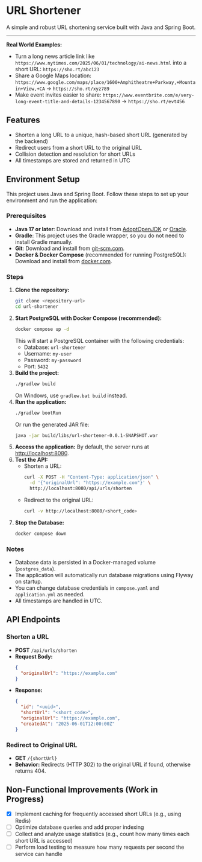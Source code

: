 # URL Shortener

A simple and robust URL shortening service built with Java and Spring Boot.

---

**Real World Examples:**
- Turn a long news article link like `https://www.nytimes.com/2025/06/01/technology/ai-news.html` into a short URL: `https://sho.rt/abc123`
- Share a Google Maps location: `https://www.google.com/maps/place/1600+Amphitheatre+Parkway,+Mountain+View,+CA` → `https://sho.rt/xyz789`
- Make event invites easier to share: `https://www.eventbrite.com/e/very-long-event-title-and-details-1234567890` → `https://sho.rt/evt456`

## Features
- Shorten a long URL to a unique, hash-based short URL (generated by the backend)
- Redirect users from a short URL to the original URL
- Collision detection and resolution for short URLs
- All timestamps are stored and returned in UTC

## Environment Setup

This project uses Java and Spring Boot. Follow these steps to set up your environment and run the application:

### Prerequisites
- **Java 17 or later**: Download and install from [AdoptOpenJDK](https://adoptium.net/) or [Oracle](https://www.oracle.com/java/technologies/downloads/).
- **Gradle**: This project uses the Gradle wrapper, so you do not need to install Gradle manually.
- **Git**: Download and install from [git-scm.com](https://git-scm.com/).
- **Docker & Docker Compose** (recommended for running PostgreSQL): Download and install from [docker.com](https://www.docker.com/).

### Steps
1. **Clone the repository:**
   ```sh
   git clone <repository-url>
   cd url-shortener
   ```
2. **Start PostgreSQL with Docker Compose (recommended):**
   ```sh
   docker compose up -d
   ```
   This will start a PostgreSQL container with the following credentials:
   - Database: `url-shortener`
   - Username: `my-user`
   - Password: `my-password`
   - Port: `5432`
3. **Build the project:**
   ```sh
   ./gradlew build
   ```
   On Windows, use `gradlew.bat build` instead.
4. **Run the application:**
   ```sh
   ./gradlew bootRun
   ```
   Or run the generated JAR file:
   ```sh
   java -jar build/libs/url-shortener-0.0.1-SNAPSHOT.war
   ```
5. **Access the application:**
   By default, the server runs at [http://localhost:8080](http://localhost:8080).
6. **Test the API:**
   - Shorten a URL:
     ```sh
     curl -X POST -H "Content-Type: application/json" \
       -d '{"originalUrl": "https://example.com"}' \
       http://localhost:8080/api/urls/shorten
     ```
   - Redirect to the original URL:
     ```sh
     curl -v http://localhost:8080/<short_code>
     ```
7. **Stop the Database:**
   ```sh
   docker compose down
   ```

### Notes
- Database data is persisted in a Docker-managed volume (`postgres_data`).
- The application will automatically run database migrations using Flyway on startup.
- You can change database credentials in `compose.yaml` and `application.yml` as needed.
- All timestamps are handled in UTC.

## API Endpoints

### Shorten a URL
- **POST** `/api/urls/shorten`
- **Request Body:**
  ```json
  {
    "originalUrl": "https://example.com"
  }
  ```
- **Response:**
  ```json
  {
    "id": "<uuid>",
    "shortUrl": "<short_code>",
    "originalUrl": "https://example.com",
    "createdAt": "2025-06-01T12:00:00Z"
  }
  ```

### Redirect to Original URL
- **GET** `/{shortUrl}`
- **Behavior:** Redirects (HTTP 302) to the original URL if found, otherwise returns 404.

## Non-Functional Improvements (Work in Progress)

- [x] Implement caching for frequently accessed short URLs (e.g., using Redis)
- [ ] Optimize database queries and add proper indexing
- [ ] Collect and analyze usage statistics (e.g., count how many times each short URL is accessed)
- [ ] Perform load testing to measure how many requests per second the service can handle
